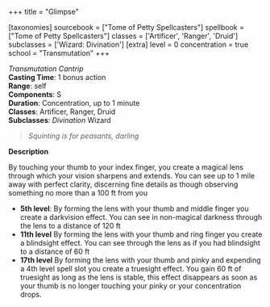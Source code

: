 +++
title = "Glimpse"

[taxonomies]
sourcebook = ["Tome of Petty Spellcasters"]
spellbook = ["Tome of Petty Spellcasters"]
classes = ['Artificer', 'Ranger', 'Druid']
subclasses = ['Wizard: Divination']
[extra]
level = 0
concentration = true
school = "Transmutation"
+++

*Transmutation Cantrip*  
**Casting Time**: 1 bonus action  
**Range**: self  
**Components**: S  
**Duration**: Concentration, up to 1 minute  
**Classes**: Artificer, Ranger, Druid  
**Subclasses**: _Divination_ Wizard  

> *Squinting is for peasants, darling*  

**Description**


By touching your thumb to your index finger, you create a magical lens through which your vision sharpens and extends. You can see up to 1 mile away with perfect clarity, discerning fine details as though observing something no more than a 100 ft from you

- **5th level**: By forming the lens with your thumb and middle finger you create a darkvision effect. You can see in non-magical darkness through the lens to a distance of 120 ft
- **11th level** By forming the lens with your thumb and ring finger you create a blindsight effect. You can see through the lens as if you had blindsight to a distance of 60 ft
- **17th level** By forming the lens with your thumb and pinky and expending a 4th level spell slot you create a truesight effect. You gain 60 ft of truesight as long as the lens is stable, this effect disappears as soon as your thumb is no longer touching your pinky or your concentration drops.
